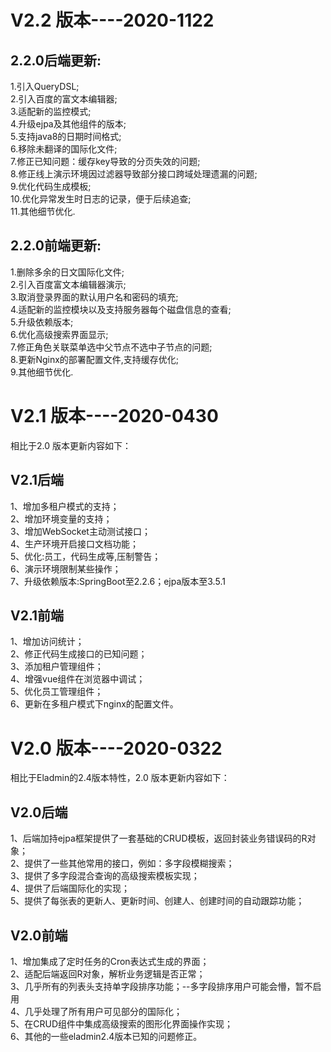# V2.2 版本----2020-1122
## 2.2.0后端更新:
1.引入QueryDSL;  
2.引入百度的富文本编辑器;  
3.适配新的监控模式;  
4.升级ejpa及其他组件的版本;  
5.支持java8的日期时间格式;  
6.移除未翻译的国际化文件;  
7.修正已知问题：缓存key导致的分页失效的问题;  
8.修正线上演示环境因过滤器导致部分接口跨域处理遗漏的问题;  
9.优化代码生成模板;  
10.优化异常发生时日志的记录，便于后续追查;  
11.其他细节优化.  

## 2.2.0前端更新:
1.删除多余的日文国际化文件;  
2.引入百度富文本编辑器演示;  
3.取消登录界面的默认用户名和密码的填充;  
4.适配新的监控模块以及支持服务器每个磁盘信息的查看;  
5.升级依赖版本;  
6.优化高级搜索界面显示;  
7.修正角色关联菜单选中父节点不选中子节点的问题;  
8.更新Nginx的部署配置文件,支持缓存优化;  
9.其他细节优化.  

# V2.1 版本----2020-0430
相比于2.0 版本更新内容如下：

## V2.1后端
1、增加多租户模式的支持；  
2、增加环境变量的支持；  
3、增加WebSocket主动测试接口；   
4、生产环境开启接口文档功能；  
5、优化:员工，代码生成等,压制警告；   
6、演示环境限制某些操作；  
7、升级依赖版本:SpringBoot至2.2.6；ejpa版本至3.5.1  

## V2.1前端
1、增加访问统计；   
2、修正代码生成接口的已知问题；  
3、添加租户管理组件；  
4、增强vue组件在浏览器中调试；   
5、优化员工管理组件；  
6、更新在多租户模式下nginx的配置文件。   

# V2.0 版本----2020-0322
相比于Eladmin的2.4版本特性，2.0 版本更新内容如下：

## V2.0后端
1、后端加持ejpa框架提供了一套基础的CRUD模板，返回封装业务错误码的R对象；  
2、提供了一些其他常用的接口，例如：多字段模糊搜索；  
3、提供了多字段混合查询的高级搜索模板实现；  
4、提供了后端国际化的实现；  
5、提供了每张表的更新人、更新时间、创建人、创建时间的自动跟踪功能；

## V2.0前端
1、增加集成了定时任务的Cron表达式生成的界面；  
2、适配后端返回R对象，解析业务逻辑是否正常；  
3、几乎所有的列表头支持单字段排序功能；--多字段排序用户可能会懵，暂不启用  
4、几乎处理了所有用户可见部分的国际化；  
5、在CRUD组件中集成高级搜索的图形化界面操作实现；  
6、其他的一些eladmin2.4版本已知的问题修正。
